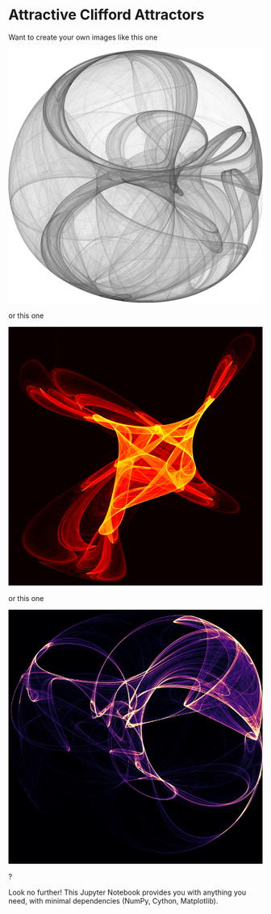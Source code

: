 # Attractive Clifford Attractors

Want to create your own images like this one

![](clifford.png)

or this one

![](clifford2.png)

or this one

![](clifford3.png)

?

Look no further! This Jupyter Notebook provides you with anything you need, with minimal dependencies (NumPy, Cython, Matplotlib).

